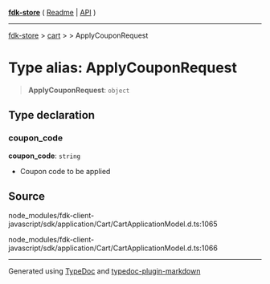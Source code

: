 [**fdk-store**](../../../README.md) ( [Readme](../../../README.md) \| [API](../../../API.md) )

---

[fdk-store](../../../API.md) > [cart](../../README.md) > [<internal>](../README.md) > ApplyCouponRequest

# Type alias: ApplyCouponRequest

> **ApplyCouponRequest**: `object`

## Type declaration

### coupon_code

**coupon_code**: `string`

- Coupon code to be applied

## Source

node_modules/fdk-client-javascript/sdk/application/Cart/CartApplicationModel.d.ts:1065

node_modules/fdk-client-javascript/sdk/application/Cart/CartApplicationModel.d.ts:1066

---

Generated using [TypeDoc](https://typedoc.org/) and [typedoc-plugin-markdown](https://www.npmjs.com/package/typedoc-plugin-markdown)
